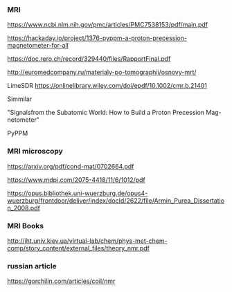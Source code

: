 
### MRI

https://www.ncbi.nlm.nih.gov/pmc/articles/PMC7538153/pdf/main.pdf

https://hackaday.io/project/1376-pyppm-a-proton-precession-magnetometer-for-all

https://doc.rero.ch/record/329440/files/RapportFinal.pdf

http://euromedcompany.ru/materialy-po-tomographii/osnovy-mrt/

LimeSDR 
https://onlinelibrary.wiley.com/doi/epdf/10.1002/cmr.b.21401

Simmilar

"Signalsfrom the Subatomic World: How to Build a Proton Precession Mag-netometer"

PyPPM

### MRI microscopy

https://arxiv.org/pdf/cond-mat/0702664.pdf

https://www.mdpi.com/2075-4418/11/6/1012/pdf

https://opus.bibliothek.uni-wuerzburg.de/opus4-wuerzburg/frontdoor/deliver/index/docId/2622/file/Armin_Purea_Dissertation_2008.pdf

### MRI Books

http://iht.univ.kiev.ua/virtual-lab/chem/phys-met-chem-comp/story_content/external_files/theory_nmr.pdf

### russian article

https://gorchilin.com/articles/coil/nmr
